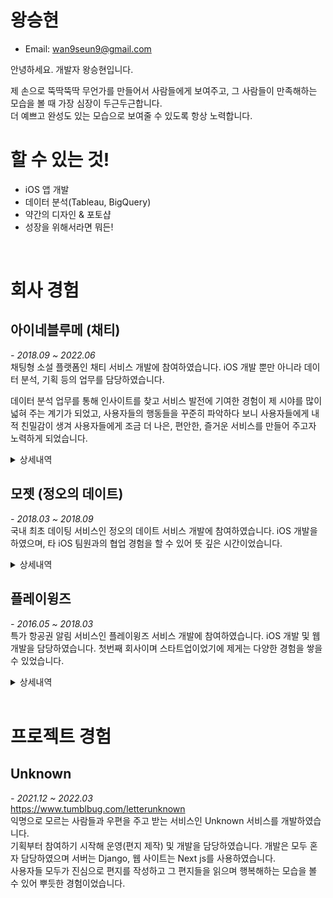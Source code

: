 # **왕승현**

- Email: wan9seun9@gmail.com

안녕하세요. 개발자 왕승현입니다.

제 손으로 뚝딱뚝딱 무언가를 만들어서 사람들에게 보여주고, 그 사람들이 만족해하는 모습을 볼 때 가장 심장이 두근두근합니다.  
더 예쁘고 완성도 있는 모습으로 보여줄 수 있도록 항상 노력합니다. 


# **할 수 있는 것!**
- iOS 앱 개발
- 데이터 분석(Tableau, BigQuery)
- 약간의 디자인 & 포토샵
- 성장을 위해서라면 뭐든!  
  
<br/>

# **회사 경험**
## **아이네블루메 (채티)** 
*- 2018.09 ~ 2022.06*  
채팅형 소설 플랫폼인 채티 서비스 개발에 참여하였습니다. iOS 개발 뿐만 아니라 데이터 분석, 기획 등의 업무를 담당하였습니다.  

데이터 분석 업무를 통해 인사이트를 찾고 서비스 발전에 기여한 경험이 제 시야를 많이 넓혀 주는 계기가 되었고, 사용자들의 행동들을 꾸준히 파악하다 보니 사용자들에게 내적 친밀감이 생겨 사용자들에게 조금 더 나은, 편안한, 즐거운 서비스를 만들어 주고자 노력하게 되었습니다.  


<details>  
  <summary>상세내역</summary>

### **채티오 서비스 개발**  
*- 2018년 4분기*  
<img src="resources/list_%EC%8A%A4%EB%A6%B4%EB%9F%AC.png" width="350"/>
<img src="resources/list_%EC%83%81%EC%84%B82.png" width="350"/>


기존 웹 기반으로만 되어있던 채티 앱에서 오리지널 서비스만 분리하여 네이티브 앱으로 제작하였습니다.
기존 서비스와의 큰 차이는 인앱 결제를 활용한 구독 서비스를 제공한다는 점과 기존에 로딩이 느리던 웹 기능들을 네이티브 앱으로 구현하여 화면 로딩 속도를 개선시킨 점 입니다.

구독 서비스의 경우 보유 말풍선을 모두 소진할 경우(콘텐츠 말풍선 당 과금), 팝업이 노출되며 광고를 보고 말풍선을 충전하거나 구독을 하여 무제한으로 읽을 수 있는 기능입니다. 

콘텐츠 뷰어의 경우 기존 웹 코드를 사용하여 Static 파일로 추출하고 앱에서 띄우는 방식을 사용하였습니다. 보유 말풍선에 따른 로직이 필요하여 웹에서 ScriptMessageHandler를 통해 이벤트를 전달해주면 앱에서 보유 말풍선 수를 업데이트하고 말풍선 수에 따라 결제 유도 팝업을 노출하도록 개발하였습니다. 보유 말풍선 수의 경우 Realm을 사용하여 관리하였습니다. 

추후 돌아봤을 때 이 과정에서 데이터 관리에 사용할 라이브러리에 대한 고민을 조금 더 할걸 그랬다는 생각이 많이 들었습니다. 단순한 기능을 구현하는데 무거운 라이브러리를 사용하여 상당한 빌드시간에 애를 많이 먹었던 기억이 납니다. 추후 Carthage를 사용하여 빌드시간을 단축시킬 수 있었지만 다른 가벼운 라이브러리를 도입하였다면 개발 생산성이 많이 올라가지 않았을까라는 생각이 듭니다.

대기해야 하는 화면(Splash나 Refresh Control)의 경우 애니메이션을 주어 사용자가 기다리는 시간을 체감상 줄여줄 수 있도록 하고 싶었습니다. Airbnb에서 제작한 Lottie라는 json 애니메이션 라이브러리를 사용하고자 하여 디자이너님에게 Lottie에 대해 설명을 드리고 파일을 요청하였으나 제작에 어려움이 있어, 직접 lottie files에서 파일을 구해 커스텀하고 적용하였습니다.

추후 논의를 통해 출시를 하지는 못하였고, 기존 서비스에 이 당시 개발한 네이티브 기능을 부분 적용하는 것으로 진행되었습니다.  
</br>  

### **데이터 분석 업무 시작**  
*- 2018년 4분기*   
데이터 분석 업무를 인계받아 Tableau와 빅쿼리를 학습하였습니다.  

서비스의 주요 지표나 요청받은 지표를 제작하여 모두가 볼 수 있도록 Tableau 온라인에 업로드 하였고, 매일 아침 갱신된 지표를 볼 수 있도록 작업하였습니다.

기존에 Tableau Prep을 사용하여 로컬에서 수동으로 데이터를 갱신하던 부분을 Tableau 의 추출 새로 고침 기능과 스케줄링 기능을 활용하여 자동 업데이트되도록 개선하였습니다.

사용중이던 Analytics 이벤트를 정리하였습니다. 필요한 이벤트나 각 이벤트의 파라미터를 업데이트하여 문서화하고 공유하여 업데이트된 내용을 적용시켰습니다.

</br>  
 
### **채티 네이티브 개발**
*-2019년 1분기*  

https://user-images.githubusercontent.com/7167222/200167355-1cdc1f3a-e0d1-402c-97a3-4a8536ec4e12.mov


<img src="resources/2019-01-25_메인화면.png" width="350"></img>

하나의 웹뷰로만 되어 있고 로그인 기능이 없던 기존 채티 앱에 스플래시 화면과 로그인 기능 및 화면을 추가하고 하단 탭을 추가하여 화면을 분리하였고 웹과의 소통을 위해 WebInterface를 구축하였습니다. 

ReactorKit 아키텍처를 기반으로 개발하였으며 RxSwift, RxCocoa를 적극적으로 활용하였습니다. UI의 경우 SnapKit을 사용하여 코드베이스 UI로 개발 하였습니다.

여러 카테고리의 작품을 보여줄 수 있는 큐레이션 화면과 작품 리스트 화면을 네이티브화 하였고, 읽은 작품의 정보를 저장하여 리스트에서 읽은 작품을 하이라이팅하여 확인할 수 있게 하였습니다.

추가로 AdMob을 사용하여 전면 광고 노출 기능을 추가하였고, 점검 중 여부에 따라 점검 페이지를 보여줄 수 있도록 화면 전환 로직을 변경 및 개선하였습니다.

<br/>

### **사용자 작품 유입 경로 분석**  
*-2019년 2분기*  
네이티브화를 통해 메인화면 교체와 화면이 탭으로 분리되면서 작품에 접근하는 유입경로가 분산되었고, 어떤 유입경로를 통해 작품을 소비하는지 파악이 필요하여 화면별 유입경로 이벤트를 쌓기 시작하였고 해당 이벤트를 활용한 지표들을 제작하였습니다.  
<img src="resources/작품유입경로분석.png" width="350"></img>
<img src="resources/작품검색유입경로분석.png" width="350"></img>

<br/>

### **인앱결제 및 오퍼월 기능 추가**
*-2019년 2분기*  
앱 내 재화를 얻을 수 있는 수단으로 인앱 결제 기능과 사용자가 직접 선택해 액션을 취하면 보상을 얻을 수 있는 오퍼월 기능을 추가하였습니다.

오퍼월의 경우 앱스토어 순위에 영향을 끼칠 수 있다고 하여 앱스토어로부터 자주 리젝을 받았습니다. 4가지의 오퍼월 서비스를 사용하여 매번 심사때마다 여러번 신경을 써줘야 하였습니다.  

특정 오퍼월 프레임워크의 경우 armv7, arm64에서만 빌드가 되도록하여 만들어져 전처리문을 사용해 시뮬레이터에선 해당 프레임워크 사용 부분을 호출하지 않도록 처리하여 사용하였습니다.

<br/>

### **작품 타입별 리텐션 분석**
*-2019년 3분기*  
채티 서비스의 콘텐츠 큐레이션 탭은 오리지널, 스탠다드로 분리되어 오리지널의 경우 정식작가의 콘텐츠, 스탠다드는 일반 사용자 작가의 콘텐츠로 분리되어 있었습니다. 그 중 오리지널 탭이 메인 탭이었습니다.

사용자가 처음으로 읽게 된 작품의 작가 타입(정식 작가, 일반 사용자 작가)에 따른 리텐션 차이가 궁금해져 분석을 해보게 되었습니다. 7일 기준 일반 사용자 작가의 작품을 먼저 본 사용자의 리텐션과 퍼포먼스가 더 좋았고 이를 한 번 더 확인해 보기 위해 메인 탭의 타입으로 A/B 테스트를 진행하였습니다.

A/B 테스트 진행 결과, 스탠다드 탭을 앞으로 둔 것이 퍼포먼스가 좋게 나와 이후에도 스탠다드 탭을 메인으로 고정하게 되었습니다.

<br/>

### **iOS 마케팅 솔루션 적용**
*-2019년 3분기*  
AppsFlyer와 Braze를 적용하였습니다.  
AppsFlyer는 마케팅 분석 솔루션으로 광고 유입 성과 측정과 원링크를 활용해 딥링크 기능을 사용할 수 있었습니다.   
Braze는 마케팅 자동화 솔루션으로 사용자의 데이터 흐름 기반으로 개인화하여 메세지를 전달할 수 있고, 손 쉽게 A/B 테스트를 구현하고 데이터를 확인할 수 있었습니다.

<br/>

### **분석 데이터 정리**
*-2019년 4분기*  
Firebase에서 기록된 이벤트를 Bigquery에 연동하여 해당 데이터를 사용해 분석을 진행하였습니다.
쌓여가는 이벤트 데이터는 갈수록 늘어났고 태블로에서는 매번 전체 Raw 데이터에 접근하는 쿼리를 실행하였기에 빅쿼리 비용과 쿼리 시간이 늘어나기 시작하였습니다.  
비용 절감 및 쿼리의 속도 개선을 위해 빅쿼리의 예약된 쿼리 기능을 사용하여 매일 생성되는 Raw 데이터를 목적에 맞춰 각각의 테이블로 만들었고 필요에 따라 일자 파티션으로도 분리하였습니다.  
이렇게 만들어진 테이블들을 분석에 사용하기 시작해 쿼리 비용을 크게 낮추고 속도를 개선할 수 있었습니다.

<br/>  

### **오디오 녹음 기능 개발**
*-2019년 4분기*   
오디오 콘테스트 기능을 위해 AVFoundation을 사용해서 녹음, 재생 기능을 구현하였으나 추후 논의 후 콘테스트를 진행하지 않게 되어 사용하진 않았습니다.

<br/>

### **사용자 차단 기능 기획 및 개발**
*-2019년 4분기*  
탈퇴 관련 사유 데이터를 확인하던 중 악플과 스팸으로 탈퇴하는 비율이 높다는 것을 알게 되었습니다. 악플과 스팸 댓글을 다는 사용자에 대해 작가 사용자가 직접 컨트롤할 수 있는 방법이 존재하지 않아 상당한 불편함을 느껴 이탈하게 된 것으로 보았습니다.  
이런 불편을 해소해주기 위해 사용자 차단 기능을 기획하게 되었고, 당시 디자이너의 공백으로 직접 Figma를 사용해 기존 디자인과 유사하게 디자인하여 팀원들에게 공유하였고, 서비스에 적용할 수 있었습니다.

<br/>  

### **iOS 내부 배포 개선**
*-2020년 1분기*  
그동안 직접 디바이스에 빌드를 해서 앱을 전달 하였지만 재택근무 시작 후 배포에 어려움이 생겼습니다. TestFlight를 이용한 배포에는 업로드 및 검사 시간이 오래걸려 포기하였고, Firebase App Distribution를 알게되어 이를 통해 사내 앱 배포를 진행하였습니다.

<br/>

### **애플 로그인 적용**
*-2020년 2분기*  

https://user-images.githubusercontent.com/7167222/200167640-280891d7-f228-4926-aa7e-5ebefd2427fe.mp4


소셜 로그인을 사용할 경우 애플 로그인을 추가적으로 적용해야한다는 지침을 받아 애플 로그인을 적용하게 되었습니다. 당시 이미 4개의 소셜 로그인과 이메일 로그인을 사용하고 있어 더 이상 애플 로그인을 넣을 자리가 없었고, 디자이너의 공백으로 직접 디자인하여 적용하게 되었습니다.  

<br/>

### **MoPub 광고 SDK 적용**
*-2020년 2분기*  
광고 수익 개선을 위한 광고 최적화 미디에이션인 MoPub을 도입하였습니다. 

<br/>

### **꾸미기 아이템 기능 개발**
*-2020년 2분기*  


https://user-images.githubusercontent.com/7167222/200167522-12efdbf7-a387-4fe3-a7cf-cec8e736a6ce.MP4


https://user-images.githubusercontent.com/7167222/200167534-9027ecc3-38af-42e4-9b52-9195667f8d3c.MP4

사용자의 프로필과 배경을 꾸밀 수 있는 꾸미기 아이템 기능을 개발하였습니다. SDWebImage를 사용하여 png와 gif가 모두 작동할 수 있도록 구현하였습니다.

<br/>

### **이메일 로그인 기능 개발**
*-2020년 3분기*  

https://user-images.githubusercontent.com/7167222/200167683-1b8c4b24-b65d-4c6c-b077-45f6a36089a2.mov


Firebase Auth를 사용하여 이메일 로그인을 지원하였고, 소셜 로그인 또한 옮겨와 하나의 계정에 여러 방식으로 로그인할 수 있도록 지원하였습니다.  
추가로 로그인 화면의 시작을 채티의 상징인 말풍선 형태의 온보딩 화면으로 변경하였습니다.  

<br/>

### **커뮤니티 기능 개발**
*-2020년 4분기*  
작가가 독자들과 소통할 수 있는 수단을 만들어주고자 커뮤니티 기능을 개발하였습니다.  
기존 마이페이지의 하단영역을 작품, 커뮤니티를 탭으로 분리하여 확인할 수 있도록 개편하였습니다.  
웹에서 커뮤니티를 생성, 수정하면 네이티브에서 ScriptMessageHandler를 통해 전달받아 리스트에 업데이트하였습니다.

<br/>

### **라이브 기능 개발**
*-2020년 4분기*  

https://user-images.githubusercontent.com/7167222/200167704-135baec2-a82a-45e3-bd60-c18d912f4b5c.mov


작가가 독자들과 실시간으로 소통할 수 있는 수단을 만들어주고자 채팅 솔루션인 Sendbird를 활용하여 실시간 채팅을 구현하였습니다.  
채팅 기능 뿐만 아니라 후원과 공지, 신고등의 기능도 지원하였습니다.  

<br/>

### **라이브 룰렛 기능 개발**
*-2021년 1분기*  

https://user-images.githubusercontent.com/7167222/200167710-617474e6-6270-4c0a-99b6-078a55f541b4.MP4


라이브 내에서 부가적인 재미 요소 및 후원 요소를 더해주고자 룰렛 기능을 개발하였습니다.  
룰렛 UI는 SwiftFortuneWheel 라이브러리를 사용하였으나, 룰렛 종료 위치 커스텀과 animation 종료 시점 전달이 제대로 이뤄지지 않는 부분을 수정하여 사용하였습니다.

<br/>

### **라이브 작품 같이보기 기능 개발**
*-2021년 2분기*  

https://user-images.githubusercontent.com/7167222/200167715-6205e9fa-f27d-4b65-aede-dabf0fb496c5.mp4


당시 유튜브 최초공개나 왓챠 함께보기 같은 기능이 출시될 때 였고, 기존의 작품을 감상하고 댓글을 남기며 소통하던 정적인 소통에서 창작자와 실시간으로 콘텐츠 소비를 같이 하며 소통하는 방식으로의 방향을 테스트해보고자 해당 기능 개발을 시작하게 되었습니다.  
Sendbird의 기능인 메타데이터를 활용해 작품의 정보와 말풍선 위치를 전달해 참여자들에게도 같은 화면을 볼 수 있게 하였고, 콘텐츠 뷰어는 웹뷰로 ScriptMessageHandler를 사용해 커맨드를 전달받아 작품 정보나 현재 말풍선 위치를 메타데이터에 업데이트할 수 있었습니다.  
개인적으로는 많이 아쉬웠던 프로젝트였는데 좁은 모바일 화면 안에서 세로형 콘텐츠를 보는 것과 소통을 함께 하자니 콘텐츠 뷰 + 댓글 뷰 + 키보드의 화면 배분으로 인해 사용성이 좋지 못했다고 보았습니다. 빠르게 "실시간 소통 + 소비"를 테스트 할 것이냐, UI/UX를 다듬고 갈 것이냐에 대한 많은 의논 끝에 빠르게 테스트하는 것으로 결론이 나서 그대로 진행하게 되었습니다.  

<br/>

### **계정 분실 방지 기능 기획 및 개발**
*-2021년 3분기*  
<img src="resources/계정분실와이어프레임.png" width="400"></img>  
소셜 서비스 탈퇴, 이메일 분실 등의 이유로 채티 계정을 분실하는 사례가 많아 방지하기 위한 대책을 제공해주고자 시작하였습니다.  
계정 분실 케이스들과 계정 찾기 여정의 경험 등을 파악하고 개선안들을 정리하여 공유 후 논의를 가졌습니다. 휴대폰 본인 인증과 계정 찾기 여정 개선 방안을 도입하기로 하였고, 기능 명세 작성, 와이어 프레임 제작, 개발 진행, 결과 분석, 후속 이벤트 관리 등의 업무를 진행하였습니다.  

<br/>

### **앱 배포 자동화**
*-2021년 4분기*  
매번 Archive하여 나온 ipa파일을 Firebase App Distribution에 직접 업로드 하던 것에 불편을 느끼고 있었는데, 여유가 생겨 fastlane + circle ci를 이용한 자동화 작업을 진행하였습니다.  
개인적인 소망은 m1 맥 미니를 이용해 로컬 빌드 머신을 만들어보고 싶었지만 사정이 여의치 않아 진행하지 못했습니다ㅜ  

<br/>

### **2021년 연말결산 & 챝생보고서**
*-2021년 4분기*  
<img src="resources/2022연말결산1.png" width="300"></img>
<img src="resources/2022연말결산2.png" width="300"></img>  
2019년부터 매년 연말 시상식같은 느낌의 이벤트인 연말결산 이벤트를 진행하였습니다. 이제까지는 매번 요청오는 데이터를 뽑아 전달만 하는 업무를 맡아 왔었습니다.
이번에는 욕심을 조금 내서 직접 연말결산 이벤트를 기획해 보고싶다 하였고, 기존 이벤트에 추가로 모든 사용자가 재미를 느낄 수 있도록 개인화 연말결산(챝생보고서)을 더하는 것을 목표로 진행하였습니다.  
기획, 디자인 초안, 데이터 정리 및 가공, 결과 분석 등의 업무를 진행하였습니다.  

<br/>

### **2021년 크리스마스 이벤트 진행**
*-2021년 4분기*  
<img src="resources/채티산타는나.jpg" width="300"></img>  

https://user-images.githubusercontent.com/7167222/200167729-23ab3a17-d55f-414a-bf66-11cf6d74b2e4.mov


크리스마스 기념 이벤트를 맡아 진행하였습니다. 콘텐츠 생성 촉진 및 후원 촉진 그리고 친근한 브랜드 이미지를 만드는 것을 목표로 하였습니다.  
콘텐츠 생성 촉진을 목표로 특정 태그들을 달면 화면에서 눈이 내리는 모션을 보여주거나 큐레이션에 노출되도록 하였으며, 후원 촉진 방안으로는 당일 후원을 했던 사용자 모두를 추첨 대상으로 하여 재화를 선물해 주었습니다.  
채티 산타 캐릭터(본인)를 만들어 위 이벤트들에 대한 공지를 하고, 관련 태그들로 만들어진 콘텐츠에 댓글을 남겨주거나 라이브를 통해 실시간으로 소통하는 등의 업무를 진행하였습니다.  

<br/>

### **글로벌 채티**
*-2022년 1분기*  
미국, 인도, 캐나다, 필리핀을 대상으로 글로벌 서비스를 개발하였습니다.  
국가별 특징 조사 및 서비스 내 텍스트 번역을 관리하였습니다. 
앱 개발 업무로는 I18N을 적용하였고 홈 탭 전체가 Server Driven UI로 변경되어 개편하면서 Compositional Layout을 사용해보았습니다.

<br/>

### **데이터 Prepect 적용**
*-2022년 2분기*  
<img src="resources/Prefect.png" width="300"></img>  
기존 빅쿼리 예약쿼리를 사용해 데이터 추출 스케줄링을 관리하고 있었습니다. 하지만 그동안 혼자 관리해왔기에 모두 제 계정으로 만들어진 스케줄들이었고 계정이 사라질 경우 모든 데이터 업데이트가 멈춰버리게 됩니다. 또 예약쿼리에 대한 아쉬운 점들이 계속 나오기도 했었구요. 그래서 Workflow Scheduler 솔루션을 적용해서 협업이 가능하게끔 개선하고자 하였습니다.  
aws ec2에 prefect agent를 설치하고 cloud에 연동하여 github에서 작업 코드를 불러와 실행하도록 세팅하였습니다.  

Airflow가 아닌 Prefect를 선택한 이유는 간단한 설치와 무료로 Cloud UI 지원(한달 2만 task)이 되어 가볍게 시작하기 좋아 보였고, 잠깐 Airflow를 테스트해보았을 때 실패한 태스크를 재실행하거나 실행 시간을 입력해야 태스크가 실행되는 것이 Prefect에 비해 복잡하게 느껴졌기 때문입니다.  
</details>

## **모젯 (정오의 데이트)** 
*- 2018.03 ~ 2018.09*  
국내 최초 데이팅 서비스인 정오의 데이트 서비스 개발에 참여하였습니다. iOS 개발을 하였으며, 타 iOS 팀원과의 협업 경험을 할 수 있어 뜻 깊은 시간이었습니다.  


<details>
  <summary>상세내역</summary>  

### **정오의 데이트 앱 개발**  
- 신규 기능 개발 및 기존 기능 유지보수를 담당하였습니다.  
- Obj-c 코드를 Swift로 전환하였습니다.  
- ReactorKit & RxSwift를 도입에 참여하였습니다.  
- Lottie를 사용한 애니메이션 UI를 적용하였습니다.  

</details>


## **플레이윙즈** 
*- 2016.05 ~ 2018.03*  
특가 항공권 알림 서비스인 플레이윙즈 서비스 개발에 참여하였습니다. iOS 개발 및 웹 개발을 담당하였습니다. 첫번째 회사이며 스타트업이었기에 제게는 다양한 경험을 쌓을 수 있었습니다.

<details>
  <summary>상세내역</summary>  

### **플레이윙즈 앱 개발**  
- 신규 기능 개발 및 기존 기능 유지보수를 담당하였습니다.  
- Obj-c 코드를 Swift로 전환하였습니다.  

<br/>

### **플레이윙즈 웹 개발**  
- Angular JS를 사용하여 웹개발을 진행하였습니다.
- 어드민 웹 페이지의 신규 기능 개발 및 유지보수를 담당하였습니다.
- 쇼트너 서비스의 신규 기능을 개발하였습니다.

</details>

<br/>

# **프로젝트 경험**
## **Unknown**  
*- 2021.12 ~ 2022.03*  
https://www.tumblbug.com/letterunknown  
익명으로 모르는 사람들과 우편을 주고 받는 서비스인 Unknown 서비스를 개발하였습니다.  
기획부터 참여하기 시작해 운영(편지 제작) 및 개발을 담당하였습니다. 개발은 모두 혼자 담당하였으며 서버는 Django, 웹 사이트는 Next js를 사용하였습니다.  
사용자들 모두가 진심으로 편지를 작성하고 그 편지들을 읽으며 행복해하는 모습을 볼 수 있어 뿌듯한 경험이었습니다.  
